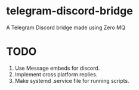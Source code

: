 # telegram-discord-bridge
A Telegram Discord bridge made using Zero MQ

# TODO
1. Use Message embeds for discord.
2. Implement cross platform replies.
3. Make systemd .service file for running scripts.

